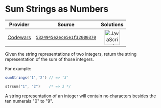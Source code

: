 [_metadata_:generated]: - "true"

# Sum Strings as Numbers

<!-- INFO TABLE BEGIN -->

| Provider                                        | Source                                                                               | Solutions                                                                                                                                                    |
| :---------------------------------------------: | :----------------------------------------------------------------------------------: | :----------------------------------------------------------------------------------------------------------------------------------------------------------: |
| [Codewars](../../../docs/providers/Codewars.md) | [`5324945e2ece5e1f32000370`](https://www.codewars.com/kata/5324945e2ece5e1f32000370) | [<img src="https://res.cloudinary.com/rascaltwo/image/upload/v1631924076/javascript_ehszr7.svg" alt="JavaScript" title="JavaScript" width="50" />](solve.js) |

<!-- INFO TABLE END -->

Given the string representations of two integers, return the string representation of the sum of those integers.

For example:
```javascript
sumStrings('1','2') // => '3'
```
```c
strsum("1", "2")    /* => 3 */
```

A string representation of an integer will contain no characters besides the ten numerals "0" to "9".
